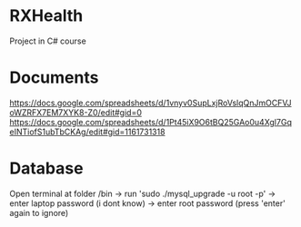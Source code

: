 # RXHealth 
Project in C# course

# Documents 
https://docs.google.com/spreadsheets/d/1vnyv0SupLxjRoVslqQnJmOCFVJoWZRFX7EM7XYK8-Z0/edit#gid=0
https://docs.google.com/spreadsheets/d/1Pt45iX9O6tBQ25GAo0u4Xgl7GqeINTiofS1ubTbCKAg/edit#gid=1161731318

# Database
Open terminal at folder /bin 
-> run 'sudo ./mysql_upgrade -u root -p' 
-> enter laptop password (i dont know) 
-> enter root password (press 'enter' again to ignore)
